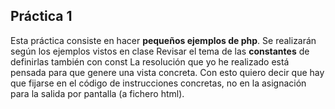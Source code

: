## Práctica 1

Esta práctica consiste en hacer __pequeños ejemplos de php__.
Se realizarán según los ejemplos vistos en clase
Revisar el tema de las __constantes__  de definirlas también con const
La resolución que yo he realizado está pensada para que genere una vista concreta. Con esto quiero decir que hay que fijarse en el código de instrucciones concretas, no en la asignación para la salida por pantalla (a fichero html).


